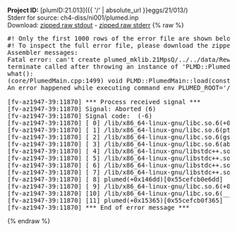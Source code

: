 **Project ID:** [plumID:21.013]({{ '/' | absolute_url }}eggs/21/013/)  
Stderr for source:  ch4-diss/ni001/plumed.inp   
Download: [zipped raw stdout](plumed.inp.plumed.stdout.txt.zip) - [zipped raw stderr](plumed.inp.plumed.stderr.txt.zip) 
{% raw %}
<pre>
#! Only the first 1000 rows of the error file are shown below
#! To inspect the full error file, please download the zipped raw stderr file above
Assembler messages:
Fatal error: can't create plumed_mklib.21MpsQ/../../data/ReweightGeomFES.o: No such file or directory
terminate called after throwing an instance of 'PLMD::Plumed::ExceptionError'
what():
(core/PlumedMain.cpp:1499) void PLMD::PlumedMain::load(const std::string&)
An error happened while executing command env PLUMED_ROOT='/home/runner/opt/lib/plumed' PLUMED_VERSION='2.10b' PLUMED_HTMLDIR='/home/runner/opt/share/doc/plumed' PLUMED_INCLUDEDIR='/home/runner/opt/include' PLUMED_PROGRAM_NAME='plumed' PLUMED_IS_INSTALLED='yes' "/home/runner/opt/lib/plumed"/scripts/mklib.sh -n -o ./../../data/ReweightGeomFES.2.10b.so ../../data/ReweightGeomFES.cpp

[fv-az1947-39:11870] *** Process received signal ***
[fv-az1947-39:11870] Signal: Aborted (6)
[fv-az1947-39:11870] Signal code:  (-6)
[fv-az1947-39:11870] [ 0] /lib/x86_64-linux-gnu/libc.so.6(+0x45330)[0x7f0036645330]
[fv-az1947-39:11870] [ 1] /lib/x86_64-linux-gnu/libc.so.6(pthread_kill+0x11c)[0x7f003669eb2c]
[fv-az1947-39:11870] [ 2] /lib/x86_64-linux-gnu/libc.so.6(gsignal+0x1e)[0x7f003664527e]
[fv-az1947-39:11870] [ 3] /lib/x86_64-linux-gnu/libc.so.6(abort+0xdf)[0x7f00366288ff]
[fv-az1947-39:11870] [ 4] /lib/x86_64-linux-gnu/libstdc++.so.6(+0xa5ff5)[0x7f0036aa5ff5]
[fv-az1947-39:11870] [ 5] /lib/x86_64-linux-gnu/libstdc++.so.6(+0xbb0da)[0x7f0036abb0da]
[fv-az1947-39:11870] [ 6] /lib/x86_64-linux-gnu/libstdc++.so.6(_ZSt10unexpectedv+0x0)[0x7f0036aa5a55]
[fv-az1947-39:11870] [ 7] /lib/x86_64-linux-gnu/libstdc++.so.6(+0xa5a6f)[0x7f0036aa5a6f]
[fv-az1947-39:11870] [ 8] plumed(+0x146dd)[0x55cefcb0e6dd]
[fv-az1947-39:11870] [ 9] /lib/x86_64-linux-gnu/libc.so.6(+0x2a1ca)[0x7f003662a1ca]
[fv-az1947-39:11870] [10] /lib/x86_64-linux-gnu/libc.so.6(__libc_start_main+0x8b)[0x7f003662a28b]
[fv-az1947-39:11870] [11] plumed(+0x15365)[0x55cefcb0f365]
[fv-az1947-39:11870] *** End of error message ***
</pre>
{% endraw %}

